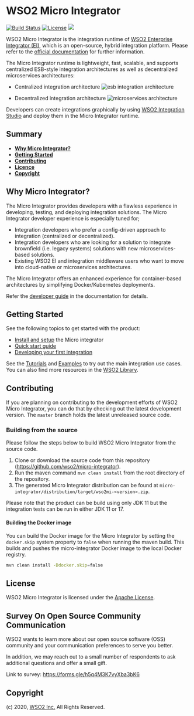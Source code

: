 # WSO2 Micro Integrator

[![Build Status](https://wso2.org/jenkins/buildStatus/icon?job=products/micro-integrator)](https://wso2.org/jenkins/job/products/job/micro-integrator/)
[![License](https://img.shields.io/badge/License-Apache%202.0-blue.svg)](https://opensource.org/licenses/Apache-2.0)
[<img src="https://img.shields.io/badge/Slack-@wso2--ei/microintegrator-blue">](https://wso2-ei.slack.com/messages/microintegrator/)

WSO2 Micro Integrator is the integration runtime of [WSO2 Enterprise Integrator
(EI)](https://wso2.com/enterprise-integrator/), which is an open-source, hybrid integration platform. Please refer to the [official documentation](https://ei.docs.wso2.com/en/latest/micro-integrator/overview/introduction/) for further information. 

The Micro Integrator runtime is lightweight, fast, scalable, and supports centralized ESB-style integration architectures as well as decentralized microservices architectures:

-   Centralized integration architecture
  ![esb integration architecture](doc/images/mi-esb-architecture.png)

-   Decentralized integration architecture
  ![microservices architecture](doc/images/mi-microservices-architecture.png)

Developers can create integrations graphically by using [WSO2 Integration Studio](https://wso2.com/integration/integration-studio/) and deploy them in the Micro Integrator runtime.

## Summary

- [**Why Micro Integrator?**](#why-micro-integrator?)
- [**Getting Started**](#getting-started)
- [**Contributing**](#contributing)
- [**Licence**](#licence)
- [**Copyright**](#copyright)

## Why Micro Integrator?

The Micro Integrator provides developers with a flawless experience in developing, testing, and deploying integration solutions. The Micro Integrator developer experience is especially tuned for;
-   Integration developers who prefer a config-driven approach to integration (centralized or decentralized).
-   Integration developers who are looking for a solution to integrate brownfield (i.e.  legacy systems) solutions with new microservices-based solutions.
-   Existing WSO2 EI and integration middleware users who want to move into cloud-native or microservices architectures.

The Micro Integrator offers an enhanced experience for container-based architectures by simplifying Docker/Kubernetes deployments. 

Refer the [developer guide](https://ei.docs.wso2.com/en/latest/micro-integrator/develop/intro-integration-development/) in the documentation for details.

## Getting Started

See the following topics to get started with the product:
- [Install and setup](https://ei.docs.wso2.com/en/latest/micro-integrator/setup/installation/install_prerequisites/) the Micro integrator
- [Quick start guide](https://ei.docs.wso2.com/en/latest/micro-integrator/overview/quick-start-guide/)
- [Developing your first integration](https://ei.docs.wso2.com/en/latest/micro-integrator/develop/integration-development-kickstart/)

See the [Tutorials](https://ei.docs.wso2.com/en/latest/micro-integrator/use-cases/learn-overview/#tutorials) and [Examples](https://ei.docs.wso2.com/en/latest/micro-integrator/use-cases/learn-overview/#examples) to try out the main integration use cases. You can also find more resources in the [WSO2 Library](https://wso2.com/library/integration/).

## Contributing

If you are planning on contributing to the development efforts of WSO2 Micro Integrator, you can do that by checking out
the latest development version. The `master` branch holds the latest unreleased source code.

### Building from the source

Please follow the steps below to build WSO2 Micro Integrator from the source code.

1. Clone or download the source code from this repository (https://github.com/wso2/micro-integrator).
2. Run the maven command `mvn clean install` from the root directory of the repository.
3. The generated Micro Integrator distribution can be found at `micro-integrator/distribution/target/wso2mi-<version>.zip`.

Please note that the product can be build using only JDK 11 but the integration tests can be run in either JDK 11 or 17.

#### Building the Docker image

You can build the Docker image for the Micro Integrator by setting the `docker.skip` system property to `false` when running the
maven build. This builds and pushes the micro-integrator Docker image to the local Docker registry.

```bash
mvn clean install -Ddocker.skip=false
```

## License

WSO2 Micro Integrator is licensed under the [Apache License](http://www.apache.org/licenses/LICENSE-2.0).

## Survey On Open Source Community Communication

WSO2 wants to learn more about our open source software (OSS) community and your communication preferences to serve you better.

In addition, we may reach out to a small number of respondents to ask additional questions and offer a small gift.

Link to survey: https://forms.gle/h5q4M3K7vyXba3bK6

## Copyright

(c) 2020, [WSO2 Inc.](http://www.wso2.org) All Rights Reserved.
